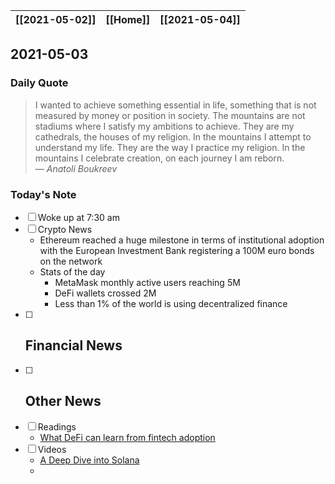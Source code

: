 | [[2021-05-02]] | [[Home]] | [[2021-05-04]] |
| :------------: | :------: | :------------: |

## 2021-05-03 

### Daily Quote
> I wanted to achieve something essential in life, something that is not measured by money or position in society. The mountains are not stadiums where I satisfy my ambitions to achieve. They are my cathedrals, the houses of my religion. In the mountains I attempt to understand my life. They are the way I practice my religion. In the mountains I celebrate creation, on each journey I am reborn.  
> &mdash; <cite>Anatoli Boukreev</cite>

### Today's Note
- [ ] Woke up at 7:30 am
- [ ] Crypto News
	- Ethereum reached a huge milestone in terms of institutional adoption with the European Investment Bank registering a 100M euro bonds on the network
	- Stats of the day
		- MetaMask monthly active users reaching 5M
		- DeFi wallets crossed 2M
		- Less than 1% of the world is using decentralized finance
- [ ] Financial News
	- 
- [ ] Other News
	- 
- [ ] Readings
	- [What DeFi can learn from fintech adoption](https://thedefiant.io/what-defi-can-learn-from-fintech-adoption/)
- [ ] Videos
	- [A Deep Dive into Solana](https://www.youtube.com/watch?v=jcVek9OnVjw)
	- 